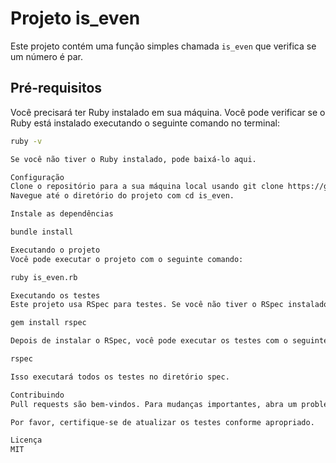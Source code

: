 # Projeto is_even

Este projeto contém uma função simples chamada `is_even` que verifica se um número é par.

## Pré-requisitos

Você precisará ter Ruby instalado em sua máquina. Você pode verificar se o Ruby está instalado executando o seguinte comando no terminal:

```bash
ruby -v

Se você não tiver o Ruby instalado, pode baixá-lo aqui.

Configuração
Clone o repositório para a sua máquina local usando git clone https://github.com/Marcosschwaab/is_even.git.
Navegue até o diretório do projeto com cd is_even.

Instale as dependências 

bundle install

Executando o projeto
Você pode executar o projeto com o seguinte comando:

ruby is_even.rb

Executando os testes
Este projeto usa RSpec para testes. Se você não tiver o RSpec instalado, pode adicioná-lo com o seguinte comando:

gem install rspec

Depois de instalar o RSpec, você pode executar os testes com o seguinte comando:

rspec

Isso executará todos os testes no diretório spec.

Contribuindo
Pull requests são bem-vindos. Para mudanças importantes, abra um problema primeiro para discutir o que você gostaria de mudar.

Por favor, certifique-se de atualizar os testes conforme apropriado.

Licença
MIT